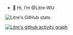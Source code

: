 - 👋 Hi, I’m @Litre-WU


![Litre's GitHub stats](https://github-readme-stats.vercel.app/api?username=Litre-WU&show_icons=true&theme=radical)

[![Litre's github activity graph](https://github-readme-activity-graph.vercel.app/graph?username=Litre-WU&theme=dracula)](https://github.com/ashutosh00710/github-readme-activity-graph)
